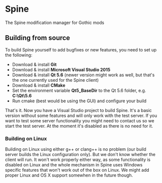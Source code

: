 # Spine
The Spine modification manager for Gothic mods

## Building from source

To build Spine yourself to add bugfixes or new features, you need to set up the following:

* Download & install **Git**
* Download & install **Microsoft Visual Studio 2015**
* Download & install **Qt 5.6** (newer version might work as well, but that's the one currently used for the Spine client)
* Download & install **CMake**
* Set the environment variable **Qt5_BaseDir** to the Qt 5.6 folder, e.g. **C:\Qt\5.6**
* Run cmake (best would be using the GUI) and configure your build

That's it. Now you have a Visual Studio project to build Spine. It's a basic version without some features and will only work with the test server. If you want to test some server functionality you might need to contact us so we start the test server. At the moment it's disabled as there is no need for it.

### Building on Linux

Building on Linux using either g++ or clang++ is no problem (our build server builds the Linux configuration only). But we don't know whether the client will run. It won't work properly either way, as some functionality is disabled on Linux and the whole mechanism in Spine uses Windows specific features that won't work out of the box on Linux. We might add proper Linux and OS X support somewhen in the future though.
